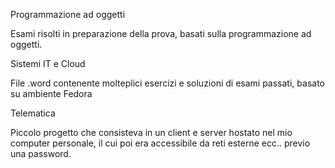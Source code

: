 Programmazione ad oggetti

Esami risolti in preparazione della prova, basati sulla programmazione ad oggetti.



Sistemi IT e Cloud

File .word contenente molteplici esercizi e soluzioni di esami passati, basato su ambiente Fedora



Telematica

Piccolo progetto che consisteva in un client e server hostato nel mio computer personale, il cui poi era accessibile da reti esterne ecc.. previo una password.
